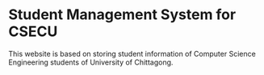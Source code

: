 # Student Management System for CSECU

This website is based on storing student information of Computer Science Engineering students of University of Chittagong.
